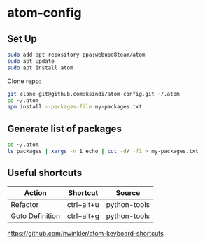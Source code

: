 # atom-config

## Set Up

```bash
sudo add-apt-repository ppa:webupd8team/atom
sudo apt update
sudo apt install atom
```

Clone repo:

```bash
git clone git@github.com:ksindi/atom-config.git ~/.atom
cd ~/.atom
apm install --packages-file my-packages.txt
```

## Generate list of packages

```bash
cd ~/.atom
ls packages | xargs -n 1 echo | cut -d/ -f1 > my-packages.txt
```

## Useful shortcuts

| Action          | Shortcut    | Source        |
| --------------- | ----------- | ------------- |
| Refactor        | ctrl+alt+u  | python-tools  |
| Goto Definition | ctrl+alt+g  | python-tools  |

https://github.com/nwinkler/atom-keyboard-shortcuts
